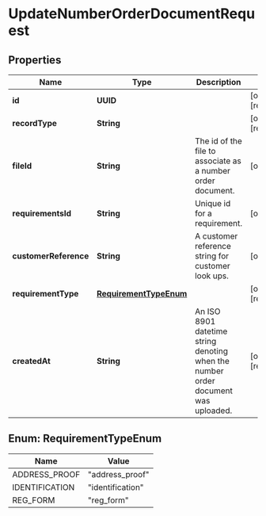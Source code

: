 

# UpdateNumberOrderDocumentRequest


## Properties

| Name | Type | Description | Notes |
|------------ | ------------- | ------------- | -------------|
|**id** | **UUID** |  |  [optional] [readonly] |
|**recordType** | **String** |  |  [optional] [readonly] |
|**fileId** | **String** | The id of the file to associate as a number order document. |  [optional] |
|**requirementsId** | **String** | Unique id for a requirement. |  [optional] |
|**customerReference** | **String** | A customer reference string for customer look ups. |  [optional] |
|**requirementType** | [**RequirementTypeEnum**](#RequirementTypeEnum) |  |  [optional] [readonly] |
|**createdAt** | **String** | An ISO 8901 datetime string denoting when the number order document was uploaded. |  [optional] [readonly] |



## Enum: RequirementTypeEnum

| Name | Value |
|---- | -----|
| ADDRESS_PROOF | &quot;address_proof&quot; |
| IDENTIFICATION | &quot;identification&quot; |
| REG_FORM | &quot;reg_form&quot; |



